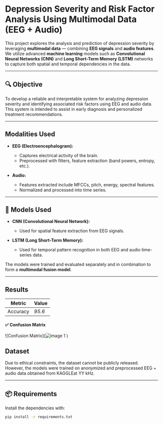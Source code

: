 # Depression Severity and Risk Factor Analysis Using Multimodal Data (EEG + Audio)

This project explores the analysis and prediction of depression severity by leveraging **multimodal data** — combining **EEG signals** and **audio features**. We utilize advanced **machine learning** models such as **Convolutional Neural Networks (CNN)** and **Long Short-Term Memory (LSTM)** networks to capture both spatial and temporal dependencies in the data.

---

## 🔍 Objective

To develop a reliable and interpretable system for analyzing depression severity and identifying associated risk factors using EEG and audio data. This system is intended to assist in early diagnosis and personalized treatment recommendations.

---

## Modalities Used

- **EEG (Electroencephalogram):**
  - Captures electrical activity of the brain.
  - Preprocessed with filters, feature extraction (band powers, entropy, etc.).
  
- **Audio:**
  - Features extracted include MFCCs, pitch, energy, spectral features.
  - Normalized and processed into time series.

---

## 🧠 Models Used

- **CNN (Convolutional Neural Network):**
  - Used for spatial feature extraction from EEG signals.

- **LSTM (Long Short-Term Memory):**
  - Used for temporal pattern recognition in both EEG and audio time-series data.

The models were trained and evaluated separately and in combination to form a **multimodal fusion model**.

---

## Results

| Metric | Value |
|--------|-------|
| Accuracy | *95.6* |


#### ✅ Confusion Matrix

![Confusion Matrix](![image 1](https://github.com/user-attachments/assets/b968a334-b369-42a9-bb84-c4648287c371)
)



## Dataset

Due to ethical constraints, the dataset cannot be publicly released. However, the models were trained on anonymized and preprocessed EEG + audio data obtained from KAGGLEat YY kHz.

---

## 📦 Requirements

Install the dependencies with:

```bash
pip install -r requirements.txt


